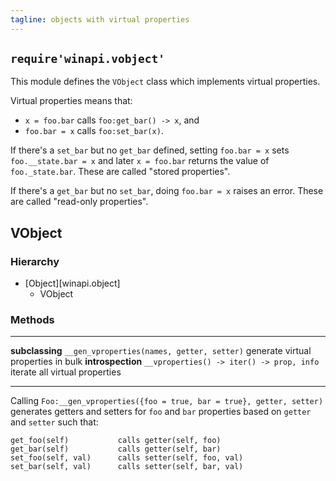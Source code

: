 ```yaml
---
tagline: objects with virtual properties
---
```


## `require'winapi.vobject'`

This module defines the `VObject` class which implements virtual properties.

Virtual properties means that:

  * `x = foo.bar` calls `foo:get_bar() -> x`, and
  * `foo.bar = x` calls `foo:set_bar(x)`.

If there's a `set_bar` but no `get_bar` defined, setting `foo.bar = x`
sets `foo.__state.bar = x` and later `x = foo.bar` returns the value
of `foo._state.bar`. These are called "stored properties".

If there's a `get_bar` but no `set_bar`, doing `foo.bar = x` raises an error.
These are called "read-only properties".

## VObject

### Hierarchy

* [Object][winapi.object]
	* VObject

### Methods

-------------------------------------------- --------------------------------------------
__subclassing__
`__gen_vproperties(names, getter, setter)`	generate virtual properties in bulk
__introspection__
`__vproperties() -> iter() -> prop, info`		iterate all virtual properties
-------------------------------------------- --------------------------------------------

Calling `Foo:__gen_vproperties({foo = true, bar = true}, getter, setter)`
generates getters and setters for `foo` and `bar` properties
based on `getter` and `setter` such that:

	get_foo(self)           calls getter(self, foo)
	get_bar(self)           calls getter(self, bar)
	set_foo(self, val)      calls setter(self, foo, val)
	set_bar(self, val)      calls setter(self, bar, val)
